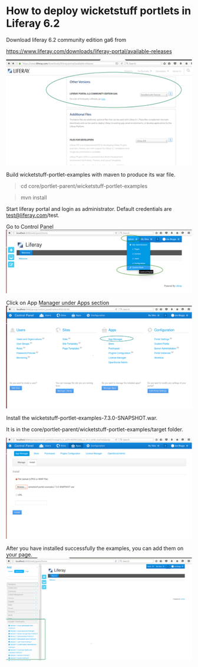 # How to deploy wicketstuff portlets in Liferay 6.2

Download liferay 6.2 community edition ga6 from 

https://www.liferay.com/downloads/liferay-portal/available-releases

![1](https://github.com/wicketstuff/core/blob/master/portlet-parent/img/1.png)

Build wicketstuff-portlet-examples with maven to produce its war file.

> cd core/portlet-parent/wicketstuff-portlet-examples

> mvn install

Start liferay portal and login as administrator. Default credentials are test@liferay.com/test.


Go to Control Panel
![2](https://github.com/wicketstuff/core/blob/master/portlet-parent/img/2.png)


Click on App Manager under Apps section
![3](https://github.com/wicketstuff/core/blob/master/portlet-parent/img/3.png)


Install the wicketstuff-portlet-examples-7.3.0-SNAPSHOT.war.

It is in the core/portlet-parent/wicketstuff-portlet-examples/target folder.

![4](https://github.com/wicketstuff/core/blob/master/portlet-parent/img/4.png)


After you have installed successfully the examples, you can add them on your page. 
![5](https://github.com/wicketstuff/core/blob/master/portlet-parent/img/6.png)
